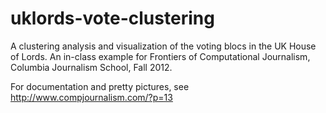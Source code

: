 uklords-vote-clustering
=======================

A clustering analysis and visualization of the voting blocs in the UK House of Lords. An in-class example for Frontiers of Computational Journalism, Columbia Journalism School, Fall 2012.

For documentation and pretty pictures, see http://www.compjournalism.com/?p=13